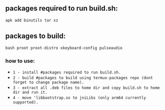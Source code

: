 ## packages required to run build.sh:
`apk add binutils tar xz`

## packages to build:
`bash proot proot-distro xkeyboard-config pulseaudio`

### how to use:
- `1 - install #packages required to run build.sh.`
- `2 - build #packages to build using termux-packages repo (dont forget to change package name).`
- `3 - extract all .deb files to home dir and copy build.sh to home dir and run it.`
- `4 - move 'libbootstrap.so to jniLibs (only arm64 currently supported).`

